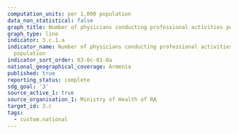 ```yaml
---
computation_units: per 1,000 population
data_non_statistical: false
graph_title: Number of physicians conducting professional activities per 10,000 population
graph_type: line
indicator: 3.c.1.a
indicator_name: Number of physicians conducting professional activities per 10,000
  population
indicator_sort_order: 03-0c-01-0a
national_geographical_coverage: Armenia
published: true
reporting_status: complete
sdg_goal: '3'
source_active_1: true
source_organisation_1: Ministry of Health of RA
target_id: 3.c
tags:
  - custom.national
---
```


